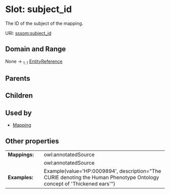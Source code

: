 
# Slot: subject_id


The ID of the subject of the mapping.

URI: [sssom:subject_id](https://w3id.org/sssom/subject_id)


## Domain and Range

None &#8594;  <sub>1..1</sub> [EntityReference](types/EntityReference.md)

## Parents


## Children


## Used by

 * [Mapping](Mapping.md)

## Other properties

|  |  |  |
| --- | --- | --- |
| **Mappings:** | | owl:annotatedSource |
|  | | owl:annotatedSource |
| **Examples:** | | Example(value='HP:0009894', description="The CURIE denoting the Human Phenotype Ontology concept of 'Thickened ears'") |

